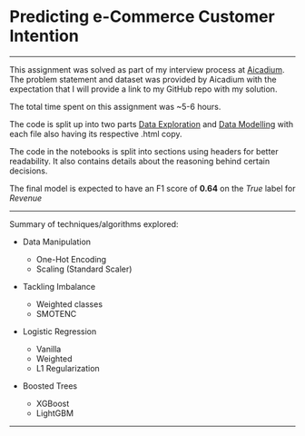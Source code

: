# Predicting e-Commerce Customer Intention
---

This assignment was solved as part of my interview process at [Aicadium](https://aicadium.ai/). The problem statement and dataset was provided by Aicadium with the expectation that I will provide a link to my GitHub repo with my solution.

The total time spent on this assignment was ~5-6 hours.

The code is split up into two parts [Data Exploration](Data%20Exploration.ipynb) and [Data Modelling](Data%20Modelling.ipynb) with each file also having its respective .html copy.

The code in the notebooks is split into sections using headers for better readability. It also contains details about the reasoning behind certain decisions.

The final model is expected to have an F1 score of **0.64** on the *True* label for *Revenue*

---

Summary of techniques/algorithms explored:

* Data Manipulation
  * One-Hot Encoding
  * Scaling (Standard Scaler)


* Tackling Imbalance
  * Weighted classes
  * SMOTENC


* Logistic Regression
  * Vanilla
  * Weighted
  * L1 Regularization


* Boosted Trees
  * XGBoost
  * LightGBM

---
